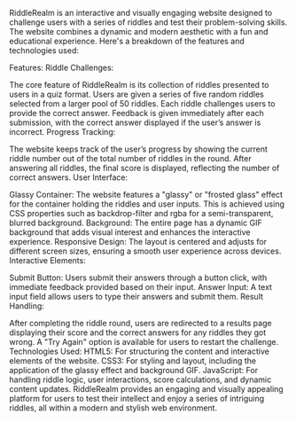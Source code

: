 RiddleRealm is an interactive and visually engaging website designed to challenge users with a series of riddles and test their problem-solving skills. The website combines a dynamic and modern aesthetic with a fun and educational experience. Here's a breakdown of the features and technologies used:

Features:
Riddle Challenges:

The core feature of RiddleRealm is its collection of riddles presented to users in a quiz format. Users are given a series of five random riddles selected from a larger pool of 50 riddles.
Each riddle challenges users to provide the correct answer. Feedback is given immediately after each submission, with the correct answer displayed if the user’s answer is incorrect.
Progress Tracking:

The website keeps track of the user’s progress by showing the current riddle number out of the total number of riddles in the round.
After answering all riddles, the final score is displayed, reflecting the number of correct answers.
User Interface:

Glassy Container: The website features a "glassy" or "frosted glass" effect for the container holding the riddles and user inputs. This is achieved using CSS properties such as backdrop-filter and rgba for a semi-transparent, blurred background.
Background: The entire page has a dynamic GIF background that adds visual interest and enhances the interactive experience.
Responsive Design: The layout is centered and adjusts for different screen sizes, ensuring a smooth user experience across devices.
Interactive Elements:

Submit Button: Users submit their answers through a button click, with immediate feedback provided based on their input.
Answer Input: A text input field allows users to type their answers and submit them.
Result Handling:

After completing the riddle round, users are redirected to a results page displaying their score and the correct answers for any riddles they got wrong.
A "Try Again" option is available for users to restart the challenge.
Technologies Used:
HTML5: For structuring the content and interactive elements of the website.
CSS3: For styling and layout, including the application of the glassy effect and background GIF.
JavaScript: For handling riddle logic, user interactions, score calculations, and dynamic content updates.
RiddleRealm provides an engaging and visually appealing platform for users to test their intellect and enjoy a series of intriguing riddles, all within a modern and stylish web environment.
